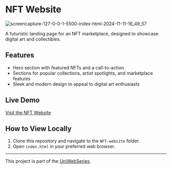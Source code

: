 # NFT Website

![screencapture-127-0-0-1-5500-index-html-2024-11-11-16_49_57](https://github.com/user-attachments/assets/9611e4a8-3fef-4d0b-a06b-9dd08a1363b7)

A futuristic landing page for an NFT marketplace, designed to showcase digital art and collectibles.

## Features
- Hero section with featured NFTs and a call-to-action
- Sections for popular collections, artist spotlights, and marketplace features
- Sleek and modern design to appeal to digital art enthusiasts

## Live Demo
[Visit the NFT Website](https://yourwebsite.com)

## How to View Locally
1. Clone this repository and navigate to the `NFT-website` folder.
2. Open `index.html` in your preferred web browser.

---

This project is part of the [UniWebSeries](https://github.com/Tyron-Barnard/UniWebSeries).
